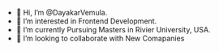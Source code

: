 - 👋 Hi, I’m @DayakarVemula.
- 👀 I’m interested in Frontend Development.
- 🌱 I’m currently Pursuing Masters in Rivier University, USA.
- 💞️ I’m looking to collaborate with New Comapanies
